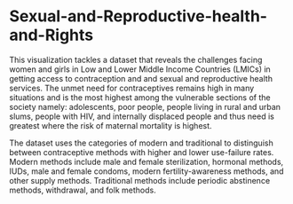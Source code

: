 # Sexual-and-Reproductive-health-and-Rights

This visualization tackles a dataset that reveals the challenges facing women and girls in Low and Lower Middle Income Countries (LMICs) in getting access to contraception and   and sexual and reproductive health services. The unmet need for contraceptives remains high in many situations and is the most highest among the vulnerable sections of the society namely: adolescents, poor people, people living in rural and urban slums, people with HIV, and internally displaced people and thus need is greatest where the risk of maternal mortality is highest.

The dataset uses the categories of modern and traditional to distinguish between contraceptive methods with higher and lower use-failure rates. Modern methods include male and female sterilization, hormonal methods, IUDs, male and female condoms, modern fertility-awareness methods, and other supply methods. Traditional methods include periodic abstinence methods, withdrawal, and folk methods.

